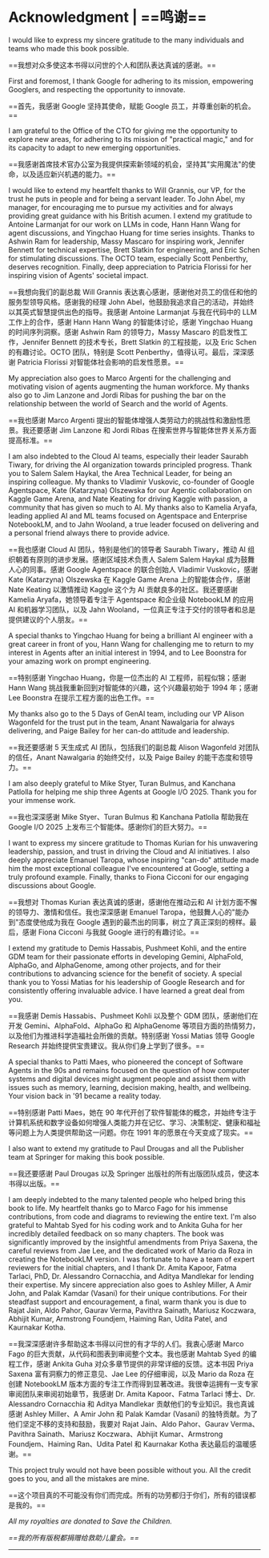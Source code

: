 # Acknowledgment | ==鸣谢==

I would like to express my sincere gratitude to the many individuals and teams who made this book possible.

==我想对众多使这本书得以问世的个人和团队表达真诚的感谢。==

First and foremost, I thank Google for adhering to its mission, empowering Googlers, and respecting the opportunity to innovate.

==首先，我感谢 Google 坚持其使命，赋能 Google 员工，并尊重创新的机会。==

I am grateful to the Office of the CTO for giving me the opportunity to explore new areas, for adhering to its mission of "practical magic," and for its capacity to adapt to new emerging opportunities.

==我感谢首席技术官办公室为我提供探索新领域的机会，坚持其"实用魔法"的使命，以及适应新兴机遇的能力。==

I would like to extend my heartfelt thanks to Will Grannis, our VP, for the trust he puts in people and for being a servant leader. To John Abel, my manager, for encouraging me to pursue my activities and for always providing great guidance with his British acumen. I extend my gratitude to Antoine Larmanjat for our work on LLMs in code, Hann Hann Wang for agent discussions, and Yingchao Huang for time series insights. Thanks to Ashwin Ram for leadership, Massy Mascaro for inspiring work, Jennifer Bennett for technical expertise, Brett Slatkin for engineering, and Eric Schen for stimulating discussions. The OCTO team, especially Scott Penberthy, deserves recognition. Finally, deep appreciation to Patricia Florissi for her inspiring vision of Agents' societal impact.

==我想向我们的副总裁 Will Grannis 表达衷心感谢，感谢他对员工的信任和他的服务型领导风格。感谢我的经理 John Abel，他鼓励我追求自己的活动，并始终以其英式智慧提供出色的指导。我感谢 Antoine Larmanjat 与我在代码中的 LLM 工作上的合作，感谢 Hann Hann Wang 的智能体讨论，感谢 Yingchao Huang 的时间序列洞察。感谢 Ashwin Ram 的领导力，Massy Mascaro 的启发性工作，Jennifer Bennett 的技术专长，Brett Slatkin 的工程技能，以及 Eric Schen 的有趣讨论。OCTO 团队，特别是 Scott Penberthy，值得认可。最后，深深感谢 Patricia Florissi 对智能体社会影响的启发性愿景。==

My appreciation also goes to Marco Argenti for the challenging and motivating vision of agents augmenting the human workforce. My thanks also go to Jim Lanzone and Jordi Ribas for pushing the bar on the relationship between the world of Search and the world of Agents.

==我也感谢 Marco Argenti 提出的智能体增强人类劳动力的挑战性和激励性愿景。我还要感谢 Jim Lanzone 和 Jordi Ribas 在搜索世界与智能体世界关系方面提高标准。==

I am also indebted to the Cloud AI teams, especially their leader Saurabh Tiwary, for driving the AI organization towards principled progress. Thank you to Salem Salem Haykal, the Area Technical Leader, for being an inspiring colleague. My thanks to Vladimir Vuskovic, co-founder of Google Agentspace, Kate (Katarzyna) Olszewska for our Agentic collaboration on Kaggle Game Arena, and Nate Keating for driving Kaggle with passion, a community that has given so much to AI. My thanks also to Kamelia Aryafa, leading applied AI and ML teams focused on Agentspace and Enterprise NotebookLM, and to Jahn Wooland, a true leader focused on delivering and a personal friend always there to provide advice.

==我也感谢 Cloud AI 团队，特别是他们的领导者 Saurabh Tiwary，推动 AI 组织朝着有原则的进步发展。感谢区域技术负责人 Salem Salem Haykal 成为鼓舞人心的同事。感谢 Google Agentspace 的联合创始人 Vladimir Vuskovic，感谢 Kate (Katarzyna) Olszewska 在 Kaggle Game Arena 上的智能体合作，感谢 Nate Keating 以激情推动 Kaggle 这个为 AI 贡献良多的社区。我还要感谢 Kamelia Aryafa，她领导着专注于 Agentspace 和企业级 NotebookLM 的应用 AI 和机器学习团队，以及 Jahn Wooland，一位真正专注于交付的领导者和总是提供建议的个人朋友。==

A special thanks to Yingchao Huang for being a brilliant AI engineer with a great career in front of you, Hann Wang for challenging me to return to my interest in Agents after an initial interest in 1994, and to Lee Boonstra for your amazing work on prompt engineering.

==特别感谢 Yingchao Huang，你是一位杰出的 AI 工程师，前程似锦；感谢 Hann Wang 挑战我重新回到对智能体的兴趣，这个兴趣最初始于 1994 年；感谢 Lee Boonstra 在提示工程方面的出色工作。==

My thanks also go to the 5 Days of GenAI team, including our VP Alison Wagonfeld for the trust put in the team, Anant Nawalgaria for always delivering, and Paige Bailey for her can-do attitude and leadership.

==我还要感谢 5 天生成式 AI 团队，包括我们的副总裁 Alison Wagonfeld 对团队的信任，Anant Nawalgaria 的始终交付，以及 Paige Bailey 的能干态度和领导力。==

I am also deeply grateful to Mike Styer, Turan Bulmus, and Kanchana Patlolla for helping me ship three Agents at Google I/O 2025. Thank you for your immense work.

==我也深深感谢 Mike Styer、Turan Bulmus 和 Kanchana Patlolla 帮助我在 Google I/O 2025 上发布三个智能体。感谢你们的巨大努力。==

I want to express my sincere gratitude to Thomas Kurian for his unwavering leadership, passion, and trust in driving the Cloud and AI initiatives. I also deeply appreciate Emanuel Taropa, whose inspiring "can-do" attitude made him the most exceptional colleague I've encountered at Google, setting a truly profound example. Finally, thanks to Fiona Cicconi for our engaging discussions about Google.

==我想对 Thomas Kurian 表达真诚的感谢，感谢他在推动云和 AI 计划方面不懈的领导力、激情和信任。我也深深感谢 Emanuel Taropa，他鼓舞人心的"能办到"态度使他成为我在 Google 遇到的最杰出的同事，树立了真正深刻的榜样。最后，感谢 Fiona Cicconi 与我就 Google 进行的有趣讨论。==

I extend my gratitude to Demis Hassabis, Pushmeet Kohli, and the entire GDM team for their passionate efforts in developing Gemini, AlphaFold, AlphaGo, and AlphaGenome, among other projects, and for their contributions to advancing science for the benefit of society. A special thank you to Yossi Matias for his leadership of Google Research and for consistently offering invaluable advice. I have learned a great deal from you.

==我感谢 Demis Hassabis、Pushmeet Kohli 以及整个 GDM 团队，感谢他们在开发 Gemini、AlphaFold、AlphaGo 和 AlphaGenome 等项目方面的热情努力，以及他们为推进科学造福社会所做的贡献。特别感谢 Yossi Matias 领导 Google Research 并始终提供宝贵建议。我从你们身上学到了很多。==

A special thanks to Patti Maes, who pioneered the concept of Software Agents in the 90s and remains focused on the question of how computer systems and digital devices might augment people and assist them with issues such as memory, learning, decision making, health, and wellbeing. Your vision back in '91 became a reality today.

==特别感谢 Patti Maes，她在 90 年代开创了软件智能体的概念，并始终专注于计算机系统和数字设备如何增强人类能力并在记忆、学习、决策制定、健康和福祉等问题上为人类提供帮助这一问题。你在 1991 年的愿景在今天变成了现实。==

I also want to extend my gratitude to Paul Drougas and all the Publisher team at Springer for making this book possible.

==我还要感谢 Paul Drougas 以及 Springer 出版社的所有出版团队成员，使这本书得以出版。==

I am deeply indebted to the many talented people who helped bring this book to life. My heartfelt thanks go to Marco Fago for his immense contributions, from code and diagrams to reviewing the entire text. I'm also grateful to Mahtab Syed for his coding work and to Ankita Guha for her incredibly detailed feedback on so many chapters. The book was significantly improved by the insightful amendments from Priya Saxena, the careful reviews from Jae Lee, and the dedicated work of Mario da Roza in creating the NotebookLM version. I was fortunate to have a team of expert reviewers for the initial chapters, and I thank Dr. Amita Kapoor, Fatma Tarlaci, PhD, Dr. Alessandro Cornacchia, and Aditya Mandlekar for lending their expertise. My sincere appreciation also goes to Ashley Miller, A Amir John, and Palak Kamdar (Vasani) for their unique contributions. For their steadfast support and encouragement, a final, warm thank you is due to Rajat Jain, Aldo Pahor, Gaurav Verma, Pavithra Sainath, Mariusz Koczwara, Abhijit Kumar, Armstrong Foundjem, Haiming Ran, Udita Patel, and Kaurnakar Kotha.

==我深深感谢许多帮助这本书得以问世的有才华的人们。我衷心感谢 Marco Fago 的巨大贡献，从代码和图表到审阅整个文本。我也感谢 Mahtab Syed 的编程工作，感谢 Ankita Guha 对众多章节提供的非常详细的反馈。这本书因 Priya Saxena 富有洞察力的修正意见、Jae Lee 的仔细审阅，以及 Mario da Roza 在创建 NotebookLM 版本方面的专注工作而得到显著改进。我很幸运拥有一支专家审阅团队来审阅初始章节，我感谢 Dr. Amita Kapoor、Fatma Tarlaci 博士、Dr. Alessandro Cornacchia 和 Aditya Mandlekar 贡献他们的专业知识。我也真诚感谢 Ashley Miller、A Amir John 和 Palak Kamdar (Vasani) 的独特贡献。为了他们坚定不移的支持和鼓励，我要对 Rajat Jain、Aldo Pahor、Gaurav Verma、Pavithra Sainath、Mariusz Koczwara、Abhijit Kumar、Armstrong Foundjem、Haiming Ran、Udita Patel 和 Kaurnakar Kotha 表达最后的温暖感谢。==

This project truly would not have been possible without you. All the credit goes to you, and all the mistakes are mine.

==这个项目真的不可能没有你们而完成。所有的功劳都归于你们，所有的错误都是我的。==

*All my royalties are donated to Save the Children.*

*==我的所有版税都捐赠给救助儿童会。==*

---
